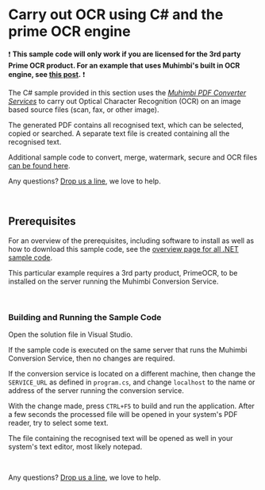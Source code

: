 # Carry out OCR using C# and the prime OCR engine

:exclamation: **This sample code will only work if you are licensed for the 3rd party Prime OCR product. For an example that uses Muhimbi's built in OCR engine, see [this post](../OCR%20PDF).**  :exclamation:


The C# sample provided in this section uses the *[Muhimbi PDF Converter Services](http://www.muhimbi.com/Products/PDF-Converter-Services/summary.aspx)* to carry out Optical Character Recognition (OCR) on an image based source files (scan, fax, or other image).

The generated PDF contains all recognised text, which can be selected, copied or searched. A separate text file is created containing all the recognised text.
 
Additional sample code to convert, merge, watermark, secure and OCR files [can be found here](../).

Any questions? [Drop us a line](http://www.muhimbi.com/contact.aspx), we love to help.


<br/>


## Prerequisites
For an overview of the prerequisites, including software to install as well as how to download this sample code, see the [overview page for all .NET sample code](../).

This particular example requires a 3rd party product, PrimeOCR, to be installed on the server running the Muhimbi Conversion Service.

<br/>


### Building and Running the Sample Code

Open the solution file in Visual Studio.

If the sample code is executed on the same server that runs the Muhimbi Conversion Service, then no changes are required.

If the conversion service is located on a different machine, then change the `SERVICE_URL` as defined in `program.cs`, and change `localhost` to the name or address of the server running the conversion service.


With the change made, press `CTRL+F5` to build and run the application. After a few seconds the processed file will be opened in your system's PDF reader, try to select some text.

 The file containing the recognised text will be opened as well in your system's text editor, most likely notepad. 

<br/>

Any questions? [Drop us a line](http://www.muhimbi.com/contact.aspx), we love to help.